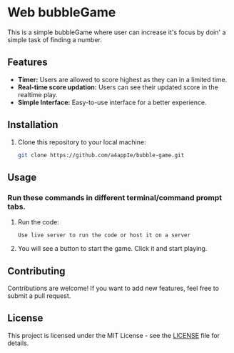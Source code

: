 # Web bubbleGame

This is a simple bubbleGame where user can increase it's focus by doin' a simple task of finding a number.

## Features

- **Timer:** Users are allowed to score highest as they can in a limited time.
- **Real-time score updation:** Users can see their updated score in the realtime play.
- **Simple Interface:** Easy-to-use interface for a better experience.

## Installation

1. Clone this repository to your local machine:

    ```bash
    git clone https://github.com/a4appIe/bubble-game.git
    ```

## Usage 
### Run these commands in different terminal/command prompt tabs.

1. Run the code:

   ```Use live server to run the code or host it on a server```

2. You will see a button to start the game. Click it and start playing.

## Contributing

Contributions are welcome! If you  want to add new features, feel free to submit a pull request.

## License

This project is licensed under the MIT License - see the [LICENSE](LICENSE) file for details.
